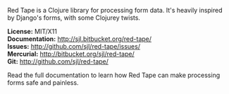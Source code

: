 Red Tape is a Clojure library for processing form data.  It's heavily inspired
by Django's forms, with some Clojurey twists.

**License:** MIT/X11  
**Documentation:** <http://sjl.bitbucket.org/red-tape/>  
**Issues:** <http://github.com/sjl/red-tape/issues/>  
**Mercurial:** <http://bitbucket.org/sjl/red-tape/>  
**Git:** <http://github.com/sjl/red-tape/>

Read the full documentation to learn how Red Tape can make processing forms safe
and painless.
